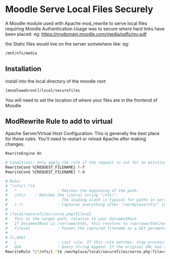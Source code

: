 # Moodle Serve Local Files Securely

A Moodle module used with Apache mod_rewrite to serve local files requiring Moodle Authentication 
Usage was to secure where hard links have been placed: 
eg: https://mydomain.moodle.com/media/pdfs/my.pdf

the Static files would live on the server somewhere like:
eg:
```bash
/mnt/nfs/media 
```



## Installation
install into the local directory of the moodle root:

```bash
[moodlewebroot]/local/securefiles 
```

You will need to set the location of where your files are  in the frontend of Moodle
## ModRewrite Rule to add to virtual 
Apache Server/Virtual Host Configuration: 
This is generally the best place for these rules. 
You'll need to restart or reload Apache after making changes.



```bash
RewriteEngine On

# Conditions: Only apply the rule if the request is not for an existing file or directory.
RewriteCond %{REQUEST_FILENAME} !-f
RewriteCond %{REQUEST_FILENAME} !-d

# Rule:
# ^/nfs/(.*)$
#   ^                  : Matches the beginning of the path.
#   /nfs/    : Matches the literal string "/nfs/".
#                        The leading slash is typical for paths in server/vhost context.
#   (.*)               : Captures everything after "/workplace/nfs/" into the variable $1 (e.g., "test.pdf").
#
# /local/securefiles/serve.php?file=$1
#   This is the target path, relative to your DocumentRoot.
#   If DocumentRoot is /var/www/html, this resolves to /var/www/html/workplace/local/securefiles/serve.php.
#   file=$1            : Passes the captured filename as a GET parameter to your script.
#
# [L,QSA]
#   L                  : Last rule. If this rule matches, stop processing further rewrite rules.
#   QSA                : Query String Append. If the original URL had a query string, it's appended.
RewriteRule ^/?/nfs/(.*)$ /workplace/local/securefiles/serve.php?file=$1 [L,QSA]


```